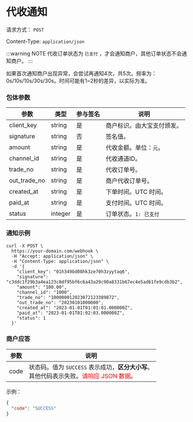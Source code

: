 # 代收通知

请求方式： `POST`

Content-Type: `application/json`

:::warning NOTE
代收订单状态为 `已支付` ，才会通知商户，其他订单状态不会通知商户。
:::

如果首次通知商户出现异常，会尝试再通知4次，共5次。频率为：0s/10s/10s/30s/30s。时间可能有1~2秒的差异，以实际为准。

### 包体参数 <Badge type="tip" text="Body" vertical="top" />

| 参数           | 类型      | 参与签名 | 说明            |
|--------------|---------|------|---------------|
| client_key   | string  | 是    | 商户标识。由大宝支付颁发。 |
| signature    | string  | 否    | 签名值。          |
| amount       | string  | 是    | 代收金额。单位：`元`。  |
| channel_id   | string  | 是    | 代收通道ID。       |
| trade_no     | string  | 是    | 代收订单号。        |
| out_trade_no | string  | 是    | 商户代收订单号。      |
| created_at   | string  | 是    | 下单时间。UTC 时间。  |
| paid_at      | string  | 是    | 支付时间。UTC 时间。  |
| status       | integer | 是    | 订单状态。`1: 已支付` |

### 通知示例

```shell{11,14}
curl -X POST \
  https://your-domain.com/webhook \
  -H "Accept: application/json" \
  -H "Content-Type: application/json" \
  -d '{
    "client_key": "01h349bd08hk3ze70h3zyytaq6",
    "signature": "c3ddc1f29b3a4ea123c8df95bf6c6a43a29c90a8331b67ec4e5ad61fe9cdb3b2",
    "amount": "100.00",
    "channel_id": "1000",
    "trade_no": "100000012023072123389872",
    "out_trade_no": "20230101000000",
    "created_at": "2023-01-01T01:01:01.000000Z",
    "paid_at": "2023-01-01T01:02:03.000000Z",
    "status": 1
  }'
```

### 商户应答

| 参数   | 说明                                                                                        |
|------|-------------------------------------------------------------------------------------------|
| code | 状态码。值为 `SUCCESS` 表示成功，**区分大小写**。<br>其他代码表示失败。<span style="color: red">请响应 JSON 数据</span>。 |

示例：

```json
{
  "code": "SUCCESS"
}
```
